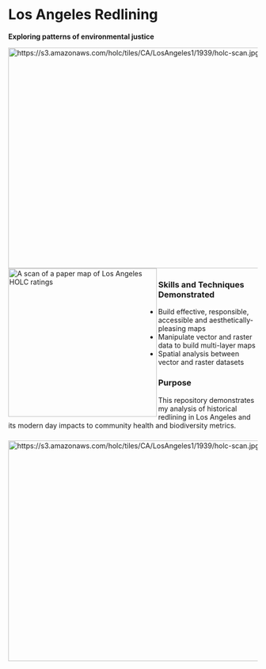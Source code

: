 # Los Angeles Redlining
**Exploring patterns of environmental justice**

<img src="https://s3.amazonaws.com/holc/tiles/CA/LosAngeles1/1939/holc-scan.jpg" alt="https://s3.amazonaws.com/holc/tiles/CA/LosAngeles1/1939/holc-scan.jpg" width="756" height="446" class="shrinkToFit">

<picture>
  <img align="left" alt="A scan of a paper map of Los Angeles HOLC ratings" src="https://s3.amazonaws.com/holc/tiles/CA/LosAngeles1/1939/holc-scan.jpg" width = "300" style="max-width: 100%;" >
</picture>

### Skills and Techniques Demonstrated
- Build effective, responsible, accessible and aesthetically-pleasing maps
- Manipulate vector and raster data to build multi-layer maps
- Spatial analysis between vector and raster datasets

### Purpose
This repository demonstrates my analysis of historical redlining in Los Angeles and its modern day impacts to community health and biodiversity metrics.

###
<picture>

<img src="https://s3.amazonaws.com/holc/tiles/CA/LosAngeles1/1939/holc-scan.jpg" alt="https://s3.amazonaws.com/holc/tiles/CA/LosAngeles1/1939/holc-scan.jpg" width="756" height="446" class="shrinkToFit">
</picture>